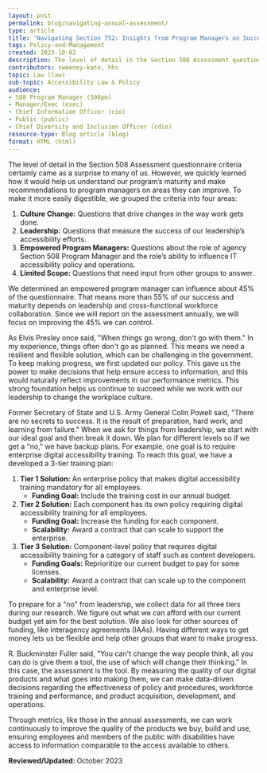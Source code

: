 ```yaml
---
layout: post
permalink: blog/navigating-annual-assessment/
type: article
title: 'Navigating Section 752: Insights from Program Managers on Success, Challenges, and Tools for Change'
tags: Policy-and-Management
created: 2023-10-02
description: The level of detail in the Section 508 Assessment questionnaire criteria certainly came as a surprise to many of us. However, we quickly learned how it would help us understand our program’s maturity and make recommendations to program managers on areas they can improve. This and other insights from a Program Manager after navigating the annual Section 508 Assessment.
contributors: sweeney-kate, hhs
topic: Law (law)
sub-topic: Accessibility Law & Policy
audience:
- 508 Program Manager (508pm)
- Manager/Exec (exec)
- Chief Information Officer (cio)
- Public (public)
- Chief Diversity and Inclusion Officer (cdio)
resource-type: Blog article (blog)
format: HTML (html)
---
```

The level of detail in the Section 508 Assessment questionnaire criteria certainly came as a surprise to many of us. However, we quickly learned how it would help us understand our program’s maturity and make recommendations to program managers on areas they can improve. To make it more easily digestible, we grouped the criteria into four areas:
 
1. **Culture Change:** Questions that drive changes in the way work gets done.
2. **Leadership:** Questions that measure the success of our leadership’s accessibility efforts.
3. **Empowered Program Managers:** Questions about the role of agency Section 508 Program Manager and the role’s ability to influence IT accessibility policy and operations.
4. **Limited Scope:** Questions that need input from other groups to answer.
 
We determined an empowered program manager can influence about 45% of the questionnaire. That means more than 55% of our success and maturity depends on leadership and cross-functional workforce collaboration. Since we will report on the assessment annually, we will focus on improving the 45% we can control.
 
As Elvis Presley once said, "When things go wrong, don't go with them." In my experience, things often don't go as planned. This means we need a resilient and flexible solution, which can be challenging in the government. To keep making progress, we first updated our policy. This gave us the power to make decisions that help ensure access to information, and this would naturally reflect improvements in our performance metrics. This strong foundation helps us continue to succeed while we work with our leadership to change the workplace culture.
 
Former Secretary of State and U.S. Army General Colin Powell said, "There are no secrets to success. It is the result of preparation, hard work, and learning from failure." When we ask for things from leadership, we start with our ideal goal and then break it down. We plan for different levels so if we get a "no," we have backup plans. For example, one goal is to require enterprise digital accessibility training. To reach this goal, we have a developed a 3-tier training plan:
 
1. **Tier 1 Solution:** An enterprise policy that makes digital accessibility training mandatory for all employees.
   * **Funding Goal:** Include the training cost in our annual budget.
2. **Tier 2 Solution:** Each component has its own policy requiring digital accessibility training for all employees.
   * **Funding Goal:** Increase the funding for each component.
   * **Scalability:** Award a contract that can scale to support the enterprise.
3. **Tier 3 Solution:** Component-level policy that requires digital accessibility training for a category of staff such as content developers.
   * **Funding Goals:** Reprioritize our current budget to pay for some licenses.
   * **Scalability:** Award a contract that can scale up to the component and enterprise level.
 
To prepare for a "no" from leadership, we collect data for all three tiers during our research. We figure out what we can afford with our current budget yet aim for the best solution. We also look for other sources of funding, like interagency agreements (IAAs). Having different ways to get money lets us be flexible and help other groups that want to make progress.
 
R. Buckminster Fuller said, "You can't change the way people think, all you can do is give them a tool, the use of which will change their thinking." In this case, the assessment is the tool. By measuring the quality of our digital products and what goes into making them, we can make data-driven decisions regarding the effectiveness of policy and procedures, workforce training and performance, and product acquisition, development, and operations.
 
Through metrics, like those in the annual assessments, we can work continuously to improve the quality of the products we buy, build and use, ensuring employees and members of the public with disabilities have access to information comparable to the access available to others.

**Reviewed/Updated**: October 2023